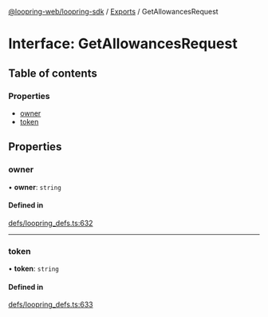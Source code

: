 [@loopring-web/loopring-sdk](../README.md) / [Exports](../modules.md) / GetAllowancesRequest

# Interface: GetAllowancesRequest

## Table of contents

### Properties

- [owner](GetAllowancesRequest.md#owner)
- [token](GetAllowancesRequest.md#token)

## Properties

### owner

• **owner**: `string`

#### Defined in

[defs/loopring_defs.ts:632](https://github.com/Loopring/loopring_sdk/blob/904c903/src/defs/loopring_defs.ts#L632)

___

### token

• **token**: `string`

#### Defined in

[defs/loopring_defs.ts:633](https://github.com/Loopring/loopring_sdk/blob/904c903/src/defs/loopring_defs.ts#L633)
